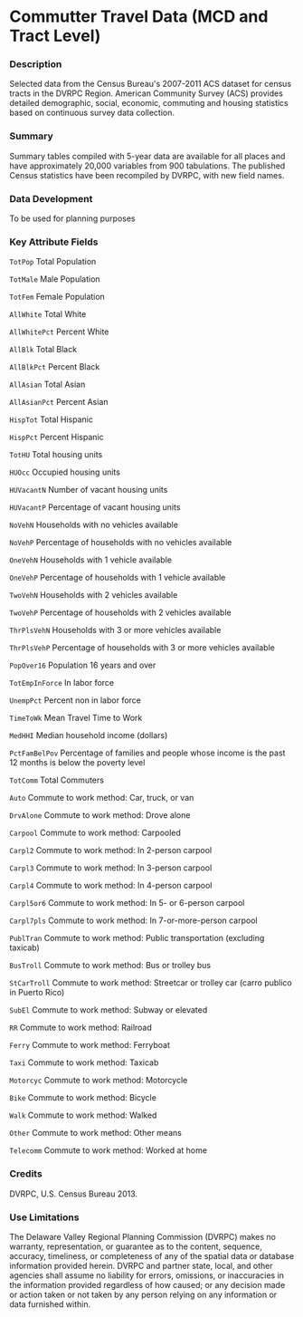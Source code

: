 # Commutter Travel Data (MCD and Tract Level)

### Description
Selected data from the Census Bureau's 2007-2011 ACS dataset for census tracts in the DVRPC Region. 
American Community Survey (ACS) provides detailed demographic, social, economic, commuting and housing statistics based on continuous survey data collection. 

### Summary
Summary tables compiled with 5-year data are available for all places and have approximately 20,000 variables from 900 tabulations. The published Census statistics have been recompiled by DVRPC, with new field names.
### Data Development

To be used for planning purposes

### Key Attribute Fields
`TotPop`	Total Population

`TotMale`	Male Population

`TotFem`	Female Population

`AllWhite`	Total White

`AllWhitePct`	Percent White

`AllBlk`	Total Black

`AllBlkPct`	Percent Black

`AllAsian`	Total Asian

`AllAsianPct`	Percent Asian

`HispTot`	Total Hispanic

`HispPct`	Percent Hispanic

`TotHU`	Total housing units

`HUOcc`	Occupied housing units

`HUVacantN`	Number of vacant housing units

`HUVacantP`	Percentage of vacant housing units

`NoVehN`	Households with no vehicles available

`NoVehP`	Percentage of households with no vehicles available

`OneVehN`	Households with 1 vehicle available

`OneVehP`	Percentage of households with 1 vehicle available

`TwoVehN`	Households with 2 vehicles available

`TwoVehP`	Percentage of households with 2 vehicles available

`ThrPlsVehN`	Households with 3 or more vehicles available 

`ThrPlsVehP`	Percentage of households with 3 or more vehicles available 

`PopOver16`	Population 16 years and over

`TotEmpInForce`	In labor force

`UnempPct`	Percent non in labor force

`TimeToWk`	Mean Travel Time to Work

`MedHHI`	Median household income (dollars)

`PctFamBelPov`	Percentage of families and people whose income is the past 12 months is below the poverty level

`TotComm`	Total Commuters

`Auto`	Commute to work method: Car, truck, or van

`DrvAlone`	Commute to work method: Drove alone

`Carpool`	Commute to work method: Carpooled

`Carpl2`	Commute to work method: In 2-person carpool

`Carpl3`	Commute to work method: In 3-person carpool

`Carpl4`	Commute to work method: In 4-person carpool

`Carpl5or6`	Commute to work method: In 5- or 6-person carpool

`Carpl7pls`	Commute to work method: In 7-or-more-person carpool

`PublTran`	Commute to work method: Public transportation (excluding taxicab)

`BusTroll`	Commute to work method: Bus or trolley bus

`StCarTroll`	Commute to work method: Streetcar or trolley car (carro publico in Puerto Rico)

`SubEl`	Commute to work method: Subway or elevated

`RR`	Commute to work method: Railroad

`Ferry`	Commute to work method: Ferryboat

`Taxi`	Commute to work method: Taxicab

`Motorcyc`	Commute to work method: Motorcycle

`Bike`	Commute to work method: Bicycle

`Walk`	Commute to work method: Walked

`Other`	Commute to work method: Other means

`Telecomm`	Commute to work method: Worked at home

### Credits
DVRPC, U.S. Census Bureau 2013.

### Use Limitations
The Delaware Valley Regional Planning Commission (DVRPC) makes no warranty, representation, or guarantee as to the content, sequence, accuracy, timeliness, or completeness of any of the spatial data or database information provided herein. DVRPC and partner state, local, and other agencies shall assume no liability for errors, omissions, or inaccuracies in the information provided regardless of how caused; or any decision made or action taken or not taken by any person relying on any information or data furnished within. 


